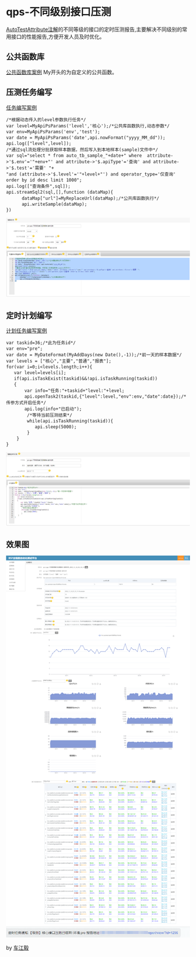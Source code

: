 # qps-不同级别接口压测
 [AutoTestAttribute注解](https://gitee.com/chejiangyi/free-bsf-all/blob/1.6-SNAPSHOT/free-bsf-autotest/README.md )的不同等级的接口的定时压测报告,主要解决不同级别的常用接口的性能报告,方便开发人员及时优化。
## 公共函数库
[公共函数库案例](../README-PublicCode.md)
My开头的为自定义的公共函数。

## 压测任务编写
[任务编写案例](/README-Demo.md)
```
/*根据动态传入的level参数执行任务*/
var level=MyApiPsParams('level','核心');/*公共库函数执行,动态参数*/
var env=MyApiPsParams('env','test');
var date = MyApiPsParams('date',api.nowFormat("yyyy_MM_dd"));
api.log(["level",level]);
/*通过sql流处理分批获取样本数据，然后写入到本地样本(sample)文件中*/
var sql="select * from auto_tb_sample_"+date+" where  attribute->'$.env'='"+env+"' and attribute->'$.apiType'='查询' and attribute->'$.test'='需要' "+
"and (attribute->'$.level'='"+level+"') and operator_type='仅查询' order by id desc limit 1000";
api.log(["查询条件",sql]);
api.streamSql2(sql,[],function (dataMap){
      dataMap["url"]=MyReplaceUrl(dataMap);/*公共库函数执行*/
      api.writeSample(dataMap);
})
```
![img.png](img2-1.png)

## 定时计划编写
[计划任务编写案例](/README-Job.md)
```
var taskid=36;/*此为任务id*/
var env="pre";
var date = MyDateFormat(MyAddDays(new Date(),-1));/*前一天的样本数据*/
var levels = ["核心","主要","普通","报表"];
for(var i=0;i<levels.length;i++){
   var level=levels[i];
   if(api.isTaskExist(taskid)&&!api.isTaskRunning(taskid))
   {
       var info="任务:"+taskid+"level:"+level;
       api.openTask2(taskid,{"level":level,"env":env,"date":date});/*传参方式开启任务*/
       api.log(info+"已启动");
        /*等待当前压测结束*/
        while(api.isTaskRunning(taskid)){
           api.sleep(5000);
        }
    }
}
```
![img.png](img2-2.png)

## 效果图
![img.png](img2-3.jpg)
![img.png](img2-4.png)

by [车江毅](https://www.cnblogs.com/chejiangyi/)
